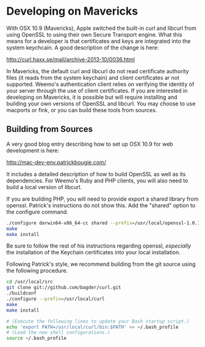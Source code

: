 # Developing on Mavericks

With OSX 10.9 (Mavericks), Apple switched the built-in curl and libcurl from using OpenSSL to using their own Secure Transport engine.  What this means for a developer is that certificates and keys are integrated into the system keychcain.  A good description of the change is here:

http://curl.haxx.se/mail/archive-2013-10/0036.html

In Mavericks, the default curl and libcurl do not read certificate authority files (it reads from the system keychain) and client certificates ar not supported.  Weemo's authentication client relies on verifying the identity of your server through the use of client certificates.  If you are interested in developing on Mavericks, it is possible but will require installing and building your own versions of OpenSSL and libcurl.  You may choose to use macports or fink, or you can build these tools from sources.

## Building from Sources

A very good blog entry describing how to set up OSX 10.9 for web development is here:

http://mac-dev-env.patrickbougie.com/

It includes a detailed description of how to build OpenSSL as well as its dependencies.  For Weemo's Ruby and PHP clients, you will also need to build a local version of libcurl.

If you are building PHP, you will need to provide export a shared library from openssl.  Patrick's instructions do not show this.  Add the "shared" option to the configure command.

```sh
./configure darwin64-x86_64-cc shared --prefix=/usr/local/openssl-1.0.1g
make
make install
```

Be sure to follow the rest of his instructions regarding openssl, *especially* the installation of the Keychain certificates into your local installation.

Following Patrick's style, we recommend building from the git source using the following procedure.

```sh
cd /usr/local/src
git clone git://github.com/bagder/curl.git
./buildconf
./configure --prefix=/usr/local/curl
make
make install

# (Execute the following lines to update your Bash startup script.)
echo 'export PATH=/usr/local/curl/bin:$PATH' >> ~/.bash_profile
# (Load the new shell configurations.)
source ~/.bash_profile
```
